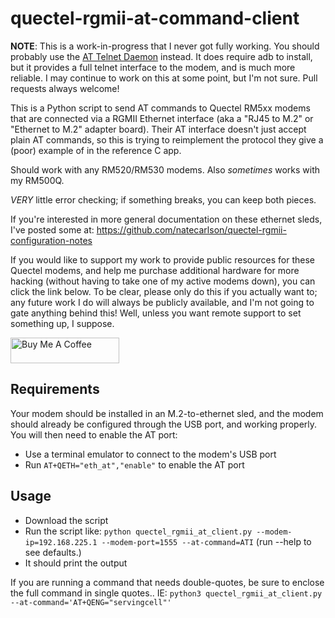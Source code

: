 # quectel-rgmii-at-command-client

**NOTE**: This is a work-in-progress that I never got fully working. You should probably use the [AT Telnet Daemon](https://github.com/natecarlson/quectel-rgmii-at-command-client/at_telnet_daemon) instead. It does require adb to install, but it provides a full telnet interface to the modem, and is much more reliable. I may continue to work on this at some point, but I'm not sure. Pull requests always welcome!

This is a Python script to send AT commands to Quectel RM5xx modems that are connected via a RGMII Ethernet interface (aka a "RJ45 to M.2" or "Ethernet to M.2" adapter board). Their AT interface doesn't just accept plain AT commands, so this is trying to reimplement the protocol they give a (poor) example of in the reference C app.

Should work with any RM520/RM530 modems. Also _sometimes_ works with my RM500Q.

*VERY* little error checking; if something breaks, you can keep both pieces.

If you're interested in more general documentation on these ethernet sleds, I've posted some at:
https://github.com/natecarlson/quectel-rgmii-configuration-notes

If you would like to support my work to provide public resources for these Quectel modems, and help me purchase additional hardware for more hacking (without having to take one of my active modems down), you can click the link below. To be clear, please only do this if you actually want to; any future work I do will always be publicly available, and I'm not going to gate anything behind this! Well, unless you want remote support to set something up, I suppose.

<a href="https://www.buymeacoffee.com/natecarlson" target="_blank"><img src="https://cdn.buymeacoffee.com/buttons/default-orange.png" alt="Buy Me A Coffee" height="41" width="174"></a>

## Requirements

Your modem should be installed in an M.2-to-ethernet sled, and the modem should already be configured through the USB port, and working properly. You will then need to enable the AT port:

* Use a terminal emulator to connect to the modem's USB port
* Run `AT+QETH="eth_at","enable"` to enable the AT port

## Usage

* Download the script
* Run the script like: `python quectel_rgmii_at_client.py --modem-ip=192.168.225.1 --modem-port=1555 --at-command=ATI` (run --help to see defaults.)
* It should print the output

If you are running a command that needs double-quotes, be sure to enclose the full command in single quotes.. IE:
`python3 quectel_rgmii_at_client.py --at-command='AT+QENG="servingcell"'`
